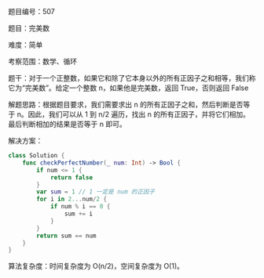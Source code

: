 题目编号：507

题目：完美数

难度：简单

考察范围：数学、循环

题干：对于一个正整数，如果它和除了它本身以外的所有正因子之和相等，我们称它为“完美数”。给定一个整数 n，如果他是完美数，返回 True，否则返回 False

解题思路：根据题目要求，我们需要求出 n 的所有正因子之和，然后判断是否等于 n。因此，我们可以从 1 到 n/2 遍历，找出 n 的所有正因子，并将它们相加。最后判断相加的结果是否等于 n 即可。

解决方案：

```swift
class Solution {
    func checkPerfectNumber(_ num: Int) -> Bool {
        if num <= 1 {
            return false
        }
        var sum = 1 // 1 一定是 num 的正因子
        for i in 2...num/2 {
            if num % i == 0 {
                sum += i
            }
        }
        return sum == num
    }
}
```

算法复杂度：时间复杂度为 O(n/2)，空间复杂度为 O(1)。